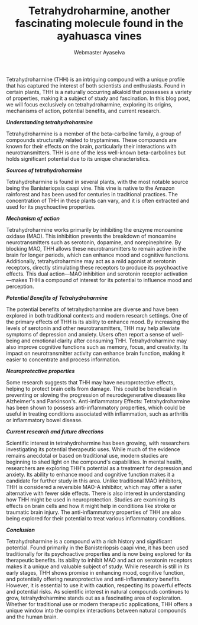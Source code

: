 ﻿---
publishDate: 2024-06-26T00:00:00Z
author: Webmaster Ayaselva
title: Tetrahydroharmine, another fascinating molecule found in the ayahuasca vines
excerpt: Tetrahydroharmine enhances mood, cognition, with potential neuroprotective benefits
image: ~/assets/images/blog/blog011-tetrahydroharmine-another-fascinating-molecule-found-in-the-ayahuasca-vine.jpg
category: Medicinal plants
tags:
  - Ayahuasca
  - Health
  - Scientific
metadata:
  canonical: https://www.ayaselva.com/blog011-tetrahydroharmine-another-fascinating-molecule-found-in-the-ayahuasca-vine
---

Tetrahydroharmine (THH) is an intriguing compound with a unique profile that has captured the interest of both scientists and enthusiasts. Found in certain plants, THH is a naturally occurring alkaloid that possesses a variety of properties, making it a subject of study and fascination. In this blog post, we will focus exclusively on tetrahydroharmine, exploring its origins, mechanisms of action, potential benefits, and current research.

***Understanding tetrahydroharmine***

Tetrahydroharmine is a member of the beta-carboline family, a group of compounds structurally related to tryptamines. These compounds are known for their effects on the brain, particularly their interactions with neurotransmitters. THH is one of the less well-known beta-carbolines but holds significant potential due to its unique characteristics.

***Sources of tetrahydroharmine***

Tetrahydroharmine is found in several plants, with the most notable source being the Banisteriopsis caapi vine. This vine is native to the Amazon rainforest and has been used for centuries in traditional practices. The concentration of THH in these plants can vary, and it is often extracted and used for its psychoactive properties.

***Mechanism of action***

Tetrahydroharmine works primarily by inhibiting the enzyme monoamine oxidase (MAO). This inhibition prevents the breakdown of monoamine neurotransmitters such as serotonin, dopamine, and norepinephrine. By blocking MAO, THH allows these neurotransmitters to remain active in the brain for longer periods, which can enhance mood and cognitive functions. Additionally, tetrahydroharmine may act as a mild agonist at serotonin receptors, directly stimulating these receptors to produce its psychoactive effects. This dual action—MAO inhibition and serotonin receptor activation—makes THH a compound of interest for its potential to influence mood and perception.

***Potential Benefits of Tetrahydroharmine***

The potential benefits of tetrahydroharmine are diverse and have been explored in both traditional contexts and modern research settings. One of the primary effects of THH is its ability to enhance mood. By increasing the levels of serotonin and other neurotransmitters, THH may help alleviate symptoms of depression and anxiety. Users often report a sense of well-being and emotional clarity after consuming THH. Tetrahydroharmine may also improve cognitive functions such as memory, focus, and creativity. Its impact on neurotransmitter activity can enhance brain function, making it easier to concentrate and process information.

***Neuroprotective properties***

Some research suggests that THH may have neuroprotective effects, helping to protect brain cells from damage. This could be beneficial in preventing or slowing the progression of neurodegenerative diseases like Alzheimer's and Parkinson's. Anti-inflammatory Effects: Tetrahydroharmine has been shown to possess anti-inflammatory properties, which could be useful in treating conditions associated with inflammation, such as arthritis or inflammatory bowel disease.

***Current research and future directions***

Scientific interest in tetrahydroharmine has been growing, with researchers investigating its potential therapeutic uses. While much of the evidence remains anecdotal or based on traditional use, modern studies are beginning to shed light on the compound's capabilities. In mental health, researchers are exploring THH's potential as a treatment for depression and anxiety. Its ability to enhance mood and cognitive function makes it a candidate for further study in this area. Unlike traditional MAO inhibitors, THH is considered a reversible MAO-A inhibitor, which may offer a safer alternative with fewer side effects. There is also interest in understanding how THH might be used in neuroprotection. Studies are examining its effects on brain cells and how it might help in conditions like stroke or traumatic brain injury. The anti-inflammatory properties of THH are also being explored for their potential to treat various inflammatory conditions.

***Conclusion***

Tetrahydroharmine is a compound with a rich history and significant potential. Found primarily in the Banisteriopsis caapi vine, it has been used traditionally for its psychoactive properties and is now being explored for its therapeutic benefits. Its ability to inhibit MAO and act on serotonin receptors makes it a unique and valuable subject of study. While research is still in its early stages, THH shows promise in enhancing mood, cognitive function, and potentially offering neuroprotective and anti-inflammatory benefits. However, it is essential to use it with caution, respecting its powerful effects and potential risks. As scientific interest in natural compounds continues to grow, tetrahydroharmine stands out as a fascinating area of exploration. Whether for traditional use or modern therapeutic applications, THH offers a unique window into the complex interactions between natural compounds and the human brain.

